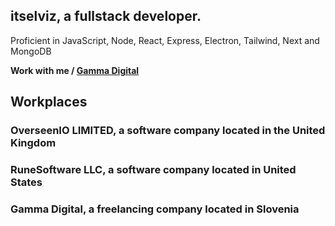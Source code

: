 <h2>itselviz, a fullstack developer.</h2>

<p>Proficient in JavaScript, Node, React, Express, Electron, Tailwind, Next and MongoDB</h1>

**Work with me / [Gamma Digital](https://discord.gg/3fUgUAvFJj)**

## Workplaces

### OverseenIO LIMITED, a software company located in the United Kingdom
### RuneSoftware LLC, a software company located in United States
### Gamma Digital, a freelancing company located in Slovenia

